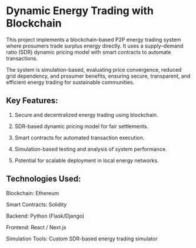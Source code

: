 # Dynamic Energy Trading with Blockchain

This project implements a blockchain-based P2P energy trading system where prosumers trade surplus energy directly. It uses a supply–demand ratio (SDR) dynamic pricing model with smart contracts to automate transactions.

The system is simulation-based, evaluating price convergence, reduced grid dependency, and prosumer benefits, ensuring secure, transparent, and efficient energy trading for sustainable communities.

## Key Features:

1. Secure and decentralized energy trading using blockchain.

2. SDR-based dynamic pricing model for fair settlements.

3. Smart contracts for automated transaction execution.

4. Simulation-based testing and analysis of system performance.

5. Potential for scalable deployment in local energy networks.

## Technologies Used:

Blockchain: Ethereum

Smart Contracts: Solidity

Backend: Python (Flask/Django)

Frontend: React / Next.js

Simulation Tools: Custom SDR-based energy trading simulator
